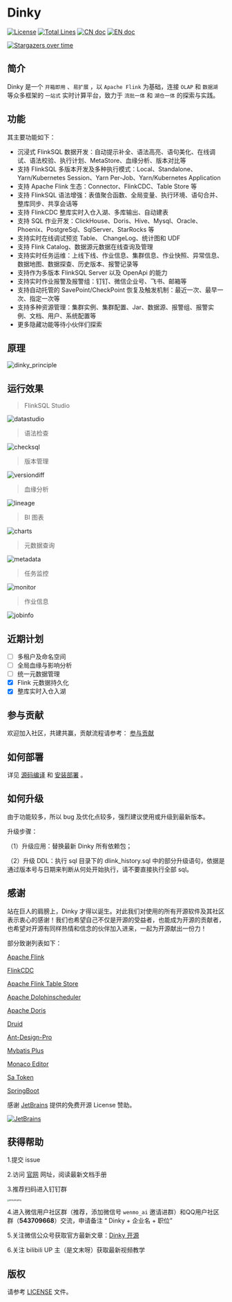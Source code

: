 # Dinky

[![License](https://img.shields.io/badge/license-Apache%202-4EB1BA.svg)](https://www.apache.org/licenses/LICENSE-2.0.html)
[![Total Lines](https://tokei.rs/b1/github/DataLinkDC/dlink?category=lines)](https://github.com/DataLinkDC/dlink)
[![CN doc](https://img.shields.io/badge/文档-中文版-blue.svg)](README_zh_CN.md)
[![EN doc](https://img.shields.io/badge/document-English-blue.svg)](README.md)

[![Stargazers over time](https://starchart.cc/DataLinkDC/dlink.svg)](https://starchart.cc/DataLinkDC/dlink)

## 简介

Dinky 是一个 `开箱即用` 、`易扩展` ，以 `Apache Flink` 为基础，连接 `OLAP` 和 `数据湖` 等众多框架的 `一站式` 实时计算平台，致力于 `流批一体` 和 `湖仓一体` 的探索与实践。

## 功能

其主要功能如下：

- 沉浸式 FlinkSQL 数据开发：自动提示补全、语法高亮、语句美化、在线调试、语法校验、执行计划、MetaStore、血缘分析、版本对比等
- 支持 FlinkSQL 多版本开发及多种执行模式：Local、Standalone、Yarn/Kubernetes  Session、Yarn Per-Job、Yarn/Kubernetes  Application
- 支持 Apache Flink 生态：Connector、FlinkCDC、Table Store 等
- 支持 FlinkSQL 语法增强：表值聚合函数、全局变量、执行环境、语句合并、整库同步、共享会话等
- 支持 FlinkCDC 整库实时入仓入湖、多库输出、自动建表
- 支持 SQL 作业开发：ClickHouse、Doris、Hive、Mysql、Oracle、Phoenix、PostgreSql、SqlServer、StarRocks 等
- 支持实时在线调试预览 Table、 ChangeLog、统计图和 UDF
- 支持 Flink Catalog、数据源元数据在线查询及管理
- 支持实时任务运维：上线下线、作业信息、集群信息、作业快照、异常信息、数据地图、数据探查、历史版本、报警记录等
- 支持作为多版本 FlinkSQL Server 以及 OpenApi 的能力
- 支持实时作业报警及报警组：钉钉、微信企业号、飞书、邮箱等
- 支持自动托管的 SavePoint/CheckPoint 恢复及触发机制：最近一次、最早一次、指定一次等
- 支持多种资源管理：集群实例、集群配置、Jar、数据源、报警组、报警实例、文档、用户、系统配置等
- 更多隐藏功能等待小伙伴们探索

## 原理

![dinky_principle](https://raw.githubusercontent.com/DataLinkDC/dlink/main/dlink-doc/images/main/dinky_principle.png)

## 运行效果

> FlinkSQL Studio

![datastudio](https://raw.githubusercontent.com/DataLinkDC/dlink/dev/dlink-doc/images/070/datastudio.png)

> 语法检查

![checksql](https://raw.githubusercontent.com/DataLinkDC/dlink/dev/dlink-doc/images/070/checksql.png)

> 版本管理

![versiondiff](https://raw.githubusercontent.com/DataLinkDC/dlink/dev/dlink-doc/images/070/versiondiff.png)

> 血缘分析

![lineage](https://raw.githubusercontent.com/DataLinkDC/dlink/dev/dlink-doc/images/070/lineage.png)

> BI 图表

![charts](https://raw.githubusercontent.com/DataLinkDC/dlink/dev/dlink-doc/images/070/charts.png)

> 元数据查询

![metadata](https://raw.githubusercontent.com/DataLinkDC/dlink/dev/dlink-doc/images/070/metadata.png)

> 任务监控

![monitor](https://raw.githubusercontent.com/DataLinkDC/dlink/dev/dlink-doc/images/070/monitor.png)

> 作业信息

![jobinfo](https://raw.githubusercontent.com/DataLinkDC/dlink/dev/dlink-doc/images/070/jobinfo.png)

## 近期计划

- [ ] 多租户及命名空间
- [ ] 全局血缘与影响分析
- [ ] 统一元数据管理
- [x] Flink 元数据持久化
- [x] 整库实时入仓入湖

## 参与贡献

欢迎加入社区，共建共赢，贡献流程请参考： [参与贡献](https://github.com/DataLinkDC/dlink/blob/dev/docs/docs/developer_guide/contribution/how_contribute.md)

## 如何部署

详见 [源码编译](https://github.com/DataLinkDC/dlink/blob/dev/docs/docs/build_deploy/build.md) 和 [安装部署](https://github.com/DataLinkDC/dlink/blob/dev/docs/docs/build_deploy/deploy.md) 。

## 如何升级

由于功能较多，所以 bug 及优化点较多，强烈建议使用或升级到最新版本。

升级步骤：

（1）升级应用：替换最新 Dinky 所有依赖包；

（2）升级 DDL：执行 sql 目录下的 dlink_history.sql 中的部分升级语句，依据是通过版本号与日期来判断从何处开始执行，请不要直接执行全部 sql。

## 感谢

站在巨人的肩膀上，Dinky 才得以诞生。对此我们对使用的所有开源软件及其社区表示衷心的感谢！我们也希望自己不仅是开源的受益者，也能成为开源的贡献者，也希望对开源有同样热情和信念的伙伴加入进来，一起为开源献出一份力！

部分致谢列表如下：

[Apache Flink](https://github.com/apache/flink)

[FlinkCDC](https://github.com/ververica/flink-cdc-connectors)

[Apache Flink Table Store](https://github.com/apache/flink-table-store)

[Apache Dolphinscheduler](https://github.com/apache/dolphinscheduler)

[Apache Doris](https://github.com/apache/doris)

[Druid](https://github.com/alibaba/druid)

[Ant-Design-Pro](https://github.com/ant-design/ant-design-pro)

[Mybatis Plus](https://github.com/baomidou/mybatis-plus)

[Monaco Editor](https://github.com/Microsoft/monaco-editor)

[Sa Token](https://github.com/dromara/Sa-Token)

[SpringBoot]()

感谢 [JetBrains](https://www.jetbrains.com/?from=dlink) 提供的免费开源 License 赞助。

[![JetBrains](https://raw.githubusercontent.com/DataLinkDC/dlink/main/dlink-doc/images/main/jetbrains.svg)](https://www.jetbrains.com/?from=dlink)

## 获得帮助

1.提交 issue

2.访问 [官网](http://www.dlink.top/#/) 网址，阅读最新文档手册

3.推荐扫码进入钉钉群

<img src="https://raw.githubusercontent.com/DataLinkDC/dlink/dev/dlink-doc/images/main/dinkydingding.jpg" alt="dinkydingding" style="zoom:30%;" />

4.进入微信用户社区群（推荐，添加微信号 `wenmo_ai` 邀请进群）和QQ用户社区群（**543709668**）交流，申请备注 “ Dinky + 企业名 + 职位”

5.关注微信公众号获取官方最新文章：[Dinky 开源](https://mmbiz.qpic.cn/mmbiz_jpg/dyicwnSlTFTp6w4PuJruFaLV6uShCJDkzqwtnbQJrQ90yKDuuIC8tyMU5DK69XZibibx7EPPBRQ3ic81se5UQYs21g/0?wx_fmt=jpeg)

6.关注 bilibili UP 主（是文末呀）获取最新视频教学

## 版权

请参考 [LICENSE](https://github.com/DataLinkDC/dlink/blob/main/LICENSE) 文件。